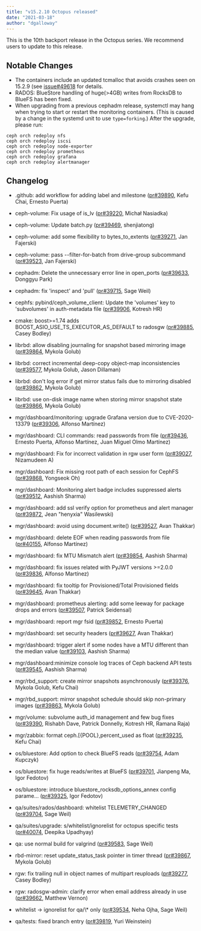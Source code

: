 ```yaml
---
title: "v15.2.10 Octopus released"
date: "2021-03-18"
author: "dgalloway"
---
```


This is the 10th backport release in the Octopus series. We recommend users to update to this release.

## Notable Changes

- The containers include an updated tcmalloc that avoids crashes seen on 15.2.9 (see [issue#49618](https://tracker.ceph.com/issues/49618) for details.
- RADOS: BlueStore handling of huge(>4GB) writes from RocksDB to BlueFS has been fixed.
- When upgrading from a previous cephadm release, systemctl may hang when trying to start or restart the monitoring containers. (This is caused by a change in the systemd unit to use `type=forking`.) After the upgrade, please run:
  
`ceph orch redeploy nfs`  
`ceph orch redeploy iscsi`  
`ceph orch redeploy node-exporter`  
`ceph orch redeploy prometheus`  
`ceph orch redeploy grafana`  
`ceph orch redeploy alertmanager`

## Changelog

- .github: add workflow for adding label and milestone ([pr#39890](https://github.com/ceph/ceph/pull/39890), Kefu Chai, Ernesto Puerta)
    
- ceph-volume: Fix usage of is\_lv ([pr#39220](https://github.com/ceph/ceph/pull/39220), Michał Nasiadka)
    
- ceph-volume: Update batch.py ([pr#39469](https://github.com/ceph/ceph/pull/39469), shenjiatong)
    
- ceph-volume: add some flexibility to bytes\_to\_extents ([pr#39271](https://github.com/ceph/ceph/pull/39271), Jan Fajerski)
    
- ceph-volume: pass --filter-for-batch from drive-group subcommand ([pr#39523](https://github.com/ceph/ceph/pull/39523), Jan Fajerski)
    
- cephadm: Delete the unnecessary error line in open\_ports ([pr#39633](https://github.com/ceph/ceph/pull/39633), Donggyu Park)
    
- cephadm: fix 'inspect' and 'pull' ([pr#39715](https://github.com/ceph/ceph/pull/39715), Sage Weil)
    
- cephfs: pybind/ceph\_volume\_client: Update the 'volumes' key to 'subvolumes' in auth-metadata file ([pr#39906](https://github.com/ceph/ceph/pull/39906), Kotresh HR)
    
- cmake: boost>=1.74 adds BOOST\_ASIO\_USE\_TS\_EXECUTOR\_AS\_DEFAULT to radosgw ([pr#39885](https://github.com/ceph/ceph/pull/39885), Casey Bodley)
    
- librbd: allow disabling journaling for snapshot based mirroring image ([pr#39864](https://github.com/ceph/ceph/pull/39864), Mykola Golub)
    
- librbd: correct incremental deep-copy object-map inconsistencies ([pr#39577](https://github.com/ceph/ceph/pull/39577), Mykola Golub, Jason Dillaman)
    
- librbd: don't log error if get mirror status fails due to mirroring disabled ([pr#39862](https://github.com/ceph/ceph/pull/39862), Mykola Golub)
    
- librbd: use on-disk image name when storing mirror snapshot state ([pr#39866](https://github.com/ceph/ceph/pull/39866), Mykola Golub)
    
- mgr/dashboard/monitoring: upgrade Grafana version due to CVE-2020-13379 ([pr#39306](https://github.com/ceph/ceph/pull/39306), Alfonso Martínez)
    
- mgr/dashboard: CLI commands: read passwords from file ([pr#39436](https://github.com/ceph/ceph/pull/39436), Ernesto Puerta, Alfonso Martínez, Juan Miguel Olmo Martínez)
    
- mgr/dashboard: Fix for incorrect validation in rgw user form ([pr#39027](https://github.com/ceph/ceph/pull/39027), Nizamudeen A)
    
- mgr/dashboard: Fix missing root path of each session for CephFS ([pr#39868](https://github.com/ceph/ceph/pull/39868), Yongseok Oh)
    
- mgr/dashboard: Monitoring alert badge includes suppressed alerts ([pr#39512](https://github.com/ceph/ceph/pull/39512), Aashish Sharma)
    
- mgr/dashboard: add ssl verify option for prometheus and alert manager ([pr#39872](https://github.com/ceph/ceph/pull/39872), Jean "henyxia" Wasilewski)
    
- mgr/dashboard: avoid using document.write() ([pr#39527](https://github.com/ceph/ceph/pull/39527), Avan Thakkar)
    
- mgr/dashboard: delete EOF when reading passwords from file ([pr#40155](https://github.com/ceph/ceph/pull/40155), Alfonso Martínez)
    
- mgr/dashboard: fix MTU Mismatch alert ([pr#39854](https://github.com/ceph/ceph/pull/39854), Aashish Sharma)
    
- mgr/dashboard: fix issues related with PyJWT versions >=2.0.0 ([pr#39836](https://github.com/ceph/ceph/pull/39836), Alfonso Martínez)
    
- mgr/dashboard: fix tooltip for Provisioned/Total Provisioned fields ([pr#39645](https://github.com/ceph/ceph/pull/39645), Avan Thakkar)
    
- mgr/dashboard: prometheus alerting: add some leeway for package drops and errors ([pr#39507](https://github.com/ceph/ceph/pull/39507), Patrick Seidensal)
    
- mgr/dashboard: report mgr fsid ([pr#39852](https://github.com/ceph/ceph/pull/39852), Ernesto Puerta)
    
- mgr/dashboard: set security headers ([pr#39627](https://github.com/ceph/ceph/pull/39627), Avan Thakkar)
    
- mgr/dashboard: trigger alert if some nodes have a MTU different than the median value ([pr#39103](https://github.com/ceph/ceph/pull/39103), Aashish Sharma)
    
- mgr/dashboard:minimize console log traces of Ceph backend API tests ([pr#39545](https://github.com/ceph/ceph/pull/39545), Aashish Sharma)
    
- mgr/rbd\_support: create mirror snapshots asynchronously ([pr#39376](https://github.com/ceph/ceph/pull/39376), Mykola Golub, Kefu Chai)
    
- mgr/rbd\_support: mirror snapshot schedule should skip non-primary images ([pr#39863](https://github.com/ceph/ceph/pull/39863), Mykola Golub)
    
- mgr/volume: subvolume auth\_id management and few bug fixes ([pr#39390](https://github.com/ceph/ceph/pull/39390), Rishabh Dave, Patrick Donnelly, Kotresh HR, Ramana Raja)
    
- mgr/zabbix: format ceph.\[{POOL},percent\_used as float ([pr#39235](https://github.com/ceph/ceph/pull/39235), Kefu Chai)
    
- os/bluestore: Add option to check BlueFS reads ([pr#39754](https://github.com/ceph/ceph/pull/39754), Adam Kupczyk)
    
- os/bluestore: fix huge reads/writes at BlueFS ([pr#39701](https://github.com/ceph/ceph/pull/39701), Jianpeng Ma, Igor Fedotov)
    
- os/bluestore: introduce bluestore\_rocksdb\_options\_annex config parame… ([pr#39325](https://github.com/ceph/ceph/pull/39325), Igor Fedotov)
    
- qa/suites/rados/dashboard: whitelist TELEMETRY\_CHANGED ([pr#39704](https://github.com/ceph/ceph/pull/39704), Sage Weil)
    
- qa/suites/upgrade: s/whitelist/ignorelist for octopus specific tests ([pr#40074](https://github.com/ceph/ceph/pull/40074), Deepika Upadhyay)
    
- qa: use normal build for valgrind ([pr#39583](https://github.com/ceph/ceph/pull/39583), Sage Weil)
    
- rbd-mirror: reset update\_status\_task pointer in timer thread ([pr#39867](https://github.com/ceph/ceph/pull/39867), Mykola Golub)
    
- rgw: fix trailing null in object names of multipart reuploads ([pr#39277](https://github.com/ceph/ceph/pull/39277), Casey Bodley)
    
- rgw: radosgw-admin: clarify error when email address already in use ([pr#39662](https://github.com/ceph/ceph/pull/39662), Matthew Vernon)
    
- whitelist -> ignorelist for qa/\\\* only ([pr#39534](https://github.com/ceph/ceph/pull/39534), Neha Ojha, Sage Weil)
    
- qa/tests: fixed branch entry ([pr#39819](https://github.com/ceph/ceph/pull/39819), Yuri Weinstein)
